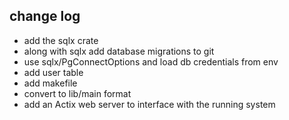 
## change log

- add the sqlx crate
- along with sqlx add database migrations to git
- use sqlx/PgConnectOptions and load db credentials from env
- add user table
- add makefile  
- convert to lib/main format    
- add an Actix web server to interface with the running system
